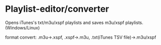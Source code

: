 # Playlist-editor/converter
Opens iTunes's txt/m3u/xspf playlists and saves m3u/xspf playlists. 
(Windows/Linux)

format convert:
.m3u->.xspf,
.xspf->.m3u,
.txt(iTunes TSV file)->.m3u/xspf
